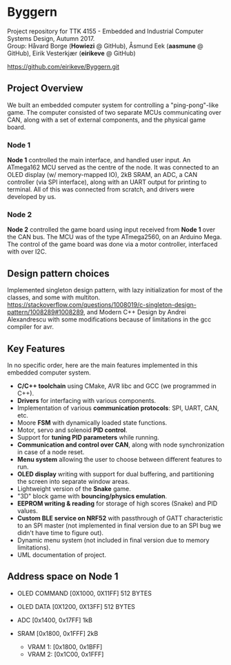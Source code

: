# Byggern

Project repository for TTK 4155 - Embedded and Industrial Computer Systems Design, Autumn 2017.  
Group: Håvard Borge (__Howiezi__ @ GitHub), Åsmund Eek (__aasmune__ @ GitHub), Eirik Vesterkjær (__eirikeve__ @ GitHub)  

https://github.com/eirikeve/Byggern.git

## Project Overview

We built an embedded computer system for controlling a "ping-pong"-like game. The computer consisted of two separate MCUs communicating over CAN, along with a set of external components, and the physical game board.

### Node 1

__Node 1__ controlled the main interface, and handled user input. An ATmega162 MCU served as the centre of the node. It was connected to an OLED display (w/ memory-mapped IO), 2kB SRAM, an ADC, a CAN controller (via SPI interface), along with an UART output for printing to terminal. All of this was connected from scratch, and drivers were developed by us.

### Node 2
__Node 2__ controlled the game board using input received from __Node 1__ over the CAN bus. The MCU was of the type ATmega2560, on an Arduino Mega. The control of the game board was done via a motor controller, interfaced with over I2C.

## Design pattern choices
Implemented singleton design pattern, with lazy initialization for most of the classes, and some with multiton.
https://stackoverflow.com/questions/1008019/c-singleton-design-pattern/1008289#1008289, and Modern C++ Design by Andrei Alexandrescu with some modifications because of limitations in the gcc compiler for avr.


## Key Features

In no specific order, here are the main features implemented in this embedded computer system.

* __C/C++ toolchain__ using CMake, AVR libc and GCC (we programmed in C++).
* __Drivers__ for interfacing with various components.  
* Implementation of various __communication protocols__: SPI, UART, CAN, etc.
* Moore __FSM__ with dynamically loaded state functions.  
* Motor, servo and solenoid __PID control__.
* Support for __tuning PID parameters__ while running.
* __Communication and control over CAN__, along with node synchronization in case of a node reset.
* __Menu system__ allowing the user to choose between different features to run.  
* __OLED display__ writing with support for dual buffering, and partitioning the screen into separate window areas.  
* Lightweight version of the __Snake__ game.  
* "3D" block game with __bouncing/physics emulation__.  
* __EEPROM writing & reading__ for storage of high scores (Snake) and PID values.  
* __Custom BLE service on NRF52__ with passthrough of GATT characteristic to an SPI master (not implemented in final version due to an SPI bug we didn't have time to figure out).  
* Dynamic menu system (not included in final version due to memory limitations). 
* UML documentation of project.


## Address space on Node 1
- OLED COMMAND
[0X1000, 0X11FF] 512 BYTES

- OLED DATA
[0X1200, 0X13FF] 512 BYTES

- ADC
[0x1400, 0x17FF] 1kB

- SRAM
[0x1800, 0x1FFF] 2kB
    - VRAM 1: [0x1800, 0x1BFF]
    - VRAM 2: [0x1C00, 0x1FFF]
